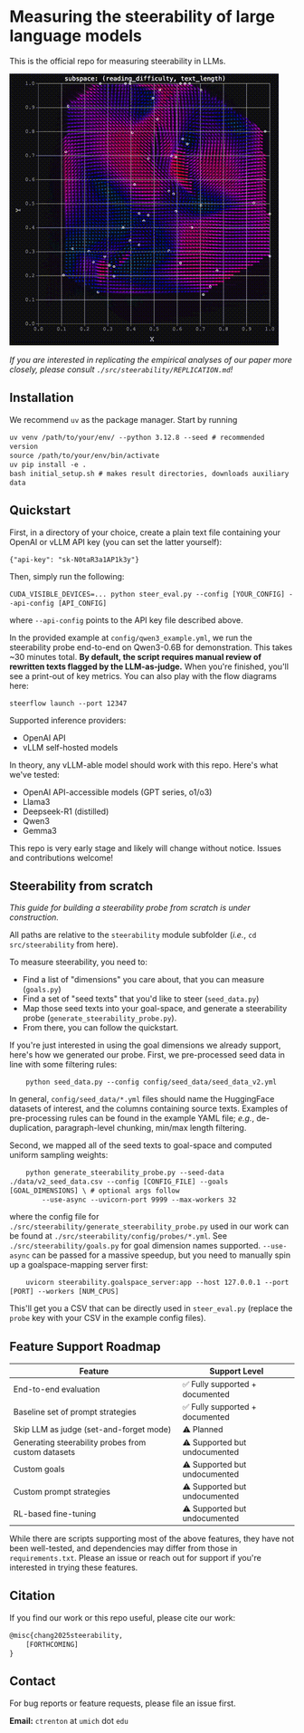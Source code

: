 # Measuring the steerability of large language models

This is the official repo for measuring steerability in LLMs. 

![Steerflow Demo](src/steerflow/preview.gif)

*If you are interested in replicating the empirical analyses of our paper more closely, please consult `./src/steerability/REPLICATION.md`!*

## Installation

We recommend `uv` as the package manager. Start by running
```
uv venv /path/to/your/env/ --python 3.12.8 --seed # recommended version
source /path/to/your/env/bin/activate
uv pip install -e .
bash initial_setup.sh # makes result directories, downloads auxiliary data
```

## Quickstart

First, in a directory of your choice, create a plain text file containing your OpenAI or vLLM API key (you can set the latter yourself):
```
{"api-key": "sk-N0taR3a1AP1k3y"}
```

Then, simply run the following:
```
CUDA_VISIBLE_DEVICES=... python steer_eval.py --config [YOUR_CONFIG] --api-config [API_CONFIG]
```
where `--api-config` points to the API key file described above. 

In the provided example at `config/qwen3_example.yml`, we run the steerability probe end-to-end on Qwen3-0.6B for demonstration. This takes ~30 minutes total. **By default, the script requires manual review of rewritten texts flagged by the LLM-as-judge.** When you're finished, you'll see a print-out of key metrics. You can also play with the flow diagrams here:
```
steerflow launch --port 12347
```

Supported inference providers:
* OpenAI API
* vLLM self-hosted models

In theory, any vLLM-able model should work with this repo. Here's what we've tested: 
* OpenAI API-accessible models (GPT series, o1/o3)
* Llama3
* Deepseek-R1 (distilled)
* Qwen3
* Gemma3

This repo is very early stage and likely will change without notice. Issues and contributions welcome! 

## Steerability from scratch

*This guide for building a steerability probe from scratch is under construction.*

All paths are relative to the `steerability` module subfolder (*i.e.*, `cd src/steerability` from here). 

To measure steerability, you need to:
* Find a list of "dimensions" you care about, that you can measure (`goals.py`)
* Find a set of "seed texts" that you'd like to steer (`seed_data.py`)
* Map those seed texts into your goal-space, and generate a steerability probe (`generate_steerability_probe.py`).
* From there, you can follow the quickstart. 

If you're just interested in using the goal dimensions we already support, here's how we generated our probe. First, we pre-processed seed data in line with some filtering rules:
```
    python seed_data.py --config config/seed_data/seed_data_v2.yml
```
In general, `config/seed_data/*.yml` files should name the HuggingFace datasets of interest, and the columns containing source texts. Examples of pre-processing rules can be found in the example YAML file; *e.g.*, de-duplication, paragraph-level chunking, min/max length filtering.

Second, we mapped all of the seed texts to goal-space and computed uniform sampling weights:
```
    python generate_steerability_probe.py --seed-data ./data/v2_seed_data.csv --config [CONFIG_FILE] --goals [GOAL_DIMENSIONS] \ # optional args follow
        --use-async --uvicorn-port 9999 --max-workers 32
```
where the config file for `./src/steerability/generate_steerability_probe.py` used in our work can be found at `./src/steerability/config/probes/*.yml`. See `./src/steerability/goals.py` for goal dimension names supported. `--use-async` can be passed for a massive speedup, but you need to manually spin up a goalspace-mapping server first:
```
    uvicorn steerability.goalspace_server:app --host 127.0.0.1 --port [PORT] --workers [NUM_CPUS]
```
This'll get you a CSV that can be directly used in `steer_eval.py` (replace the `probe` key with your CSV in the example config files). 

## Feature Support Roadmap

| Feature                                             | Support Level |
|-----------------------------------------------------|---------------|
| End-to-end evaluation                               | ✅ Fully supported + documented |
| Baseline set of prompt strategies                   | ✅ Fully supported + documented |
| Skip LLM as judge (set-and-forget mode)             | ⚠️ Planned |
| Generating steerability probes from custom datasets | ⚠️ Supported but undocumented  |
| Custom goals                                         | ⚠️ Supported but undocumented |
| Custom prompt strategies                            | ⚠️ Supported but undocumented  |
| RL-based fine-tuning                                | ⚠️ Supported but undocumented  |

While there are scripts supporting most of the above features, they have not been well-tested, and dependencies may differ from those in `requirements.txt`. Please an issue or reach out for support if you're interested in trying these features.

## Citation

If you find our work or this repo useful, please cite our work:
```
@misc{chang2025steerability,
    [FORTHCOMING]
}
```

## Contact

For bug reports or feature requests, please file an issue first. 

**Email:** `ctrenton` at `umich` dot `edu`
